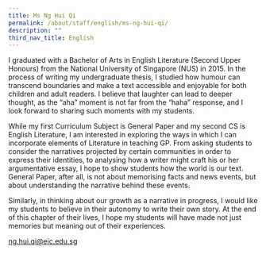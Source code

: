 ```yaml
---
title: Ms Ng Hui Qi
permalink: /about/staff/english/ms-ng-hui-qi/
description: ""
third_nav_title: English
---
```




I graduated with a Bachelor of Arts in English Literature (Second Upper Honours) from the National University of Singapore (NUS) in 2015. In the process of writing my undergraduate thesis, I studied how humour can transcend boundaries and make a text accessible and enjoyable for both children and adult readers. I believe that laughter can lead to deeper thought, as the “aha” moment is not far from the “haha” response, and I look forward to sharing such moments with my students.

While my first Curriculum Subject is General Paper and my second CS is English Literature, I am interested in exploring the ways in which I can incorporate elements of Literature in teaching GP. From asking students to consider the narratives projected by certain communities in order to express their identities, to analysing how a writer might craft his or her argumentative essay, I hope to show students how the world is our text. General Paper, after all, is not about memorising facts and news events, but about understanding the narrative behind these events.

Similarly, in thinking about our growth as a narrative in progress, I would like my students to believe in their autonomy to write their own story. At the end of this chapter of their lives, I hope my students will have made not just memories but meaning out of their experiences.

[ng.hui.qi@ejc.edu.sg](mailto:ng.hui.qi@ejc.edu.sg)